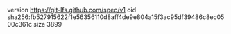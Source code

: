version https://git-lfs.github.com/spec/v1
oid sha256:fb527915622f1e56356110d8aff4de9e804a15f3ac95df39486c8ec0500c361c
size 3899
